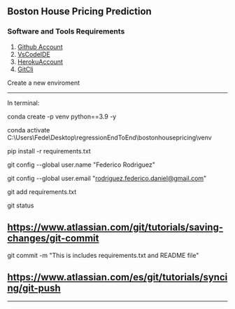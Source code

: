 ## Boston House Pricing Prediction


### Software and Tools Requirements

1. [Github Account](https://github.com)
2. [VsCodeIDE](https://code.visualstudio.com/)
3. [HerokuAccount](https://heroku.com)
4. [GitCli](https://git-scm.com/book/en/v2/Getting-Started-The-Command-Line)


Create a new enviroment

---
In terminal:

conda create -p venv python==3.9 -y

conda activate C:\Users\Fede\Desktop\regressionEndToEnd\bostonhousepricing\venv

pip install -r requirements.txt

git config --global user.name "Federico Rodriguez"

git config --global user.email "rodriguez.federico.daniel@gmail.com"

git add requirements.txt

git status

## https://www.atlassian.com/git/tutorials/saving-changes/git-commit

 git commit -m "This is includes requirements.txt and README file"

## https://www.atlassian.com/es/git/tutorials/syncing/git-push



---


